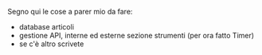 Segno qui le cose a parer mio da fare:
- database articoli
- gestione API, interne ed esterne sezione strumenti (per ora fatto Timer)
- se c'è altro scrivete